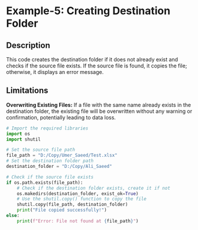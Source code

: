# Example-5: Creating Destination Folder

## Description

This code creates the destination folder if it does not already exist and checks if the source file exists. If the source file is found, it copies the file; otherwise, it displays an error message.

## Limitations

**Overwriting Existing Files:** If a file with the same name already exists in the destination folder, the existing file will be overwritten without any warning or confirmation, potentially leading to data loss.


```python
# Import the required libraries
import os
import shutil

# Set the source file path
file_path = "D:/Copy/Umer_Saeed/Test.xlsx"
# Set the destination folder path
destination_folder = "D:/Copy/Ali_Saeed"

# Check if the source file exists
if os.path.exists(file_path):
    # Check if the destination folder exists, create it if not
    os.makedirs(destination_folder, exist_ok=True)
    # Use the shutil.copy() function to copy the file
    shutil.copy(file_path, destination_folder)
    print("File copied successfully!")
else:
    print(f"Error: File not found at {file_path}")
```


```python

```
